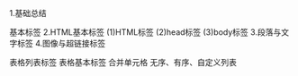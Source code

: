 1.基础总结

基本标签
    2.HTML基本标签
        (1)HTML标签
        (2)head标签
        (3)body标签
    3.段落与文字标签
    4.图像与超链接标签

表格列表标签
    表格基本标签
    合并单元格
    无序、有序、自定义列表


    